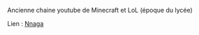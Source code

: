 Ancienne chaine youtube de Minecraft et LoL (époque du lycée)

Lien :
[Nnaga](https://www.youtube.com/@Gaspa93100)
